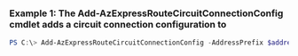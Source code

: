 ### Example 1: The Add-AzExpressRouteCircuitConnectionConfig cmdlet adds a circuit connection configuration to
```powershell
PS C:\> Add-AzExpressRouteCircuitConnectionConfig -AddressPrefix $addressSpace -ExpressRouteCircuit $circuit_init -Name $circuitConnectionName -PeerExpressRouteCircuitPeering $circuit_peer.Peerings[0].Id
```

